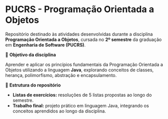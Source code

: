 # PUCRS - Programação Orientada a Objetos

Repositório destinado às atividades desenvolvidas durante a disciplina **Programação Orientada a Objetos**, cursada no **2º semestre** da graduação em **Engenharia de Software (PUCRS)**.

🎯 **Objetivo da disciplina**

Aprender e aplicar os princípios fundamentais da Programação Orientada a Objetos utilizando a linguagem **Java**, explorando conceitos de classes, herança, polimorfismo, abstração e encapsulamento.

🧩 **Estrutura do repositório**

- **Listas de exercícios:** resoluções de 5 listas propostas ao longo do semestre.  
- **Trabalho final:** projeto prático em linguagem Java, integrando os conceitos aprendidos ao longo da disciplina.
